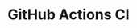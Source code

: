 # GitHub Actions CI
































































































































































































































































































































































































































































































































































































































































































































































































































































































































































































































































































































































































































































































































